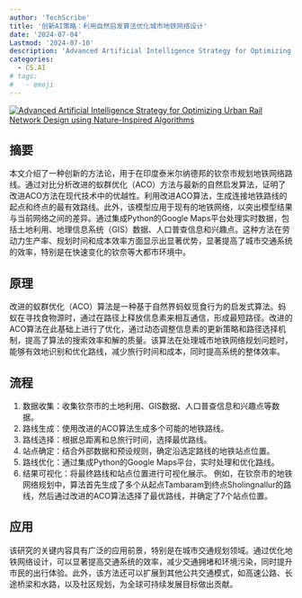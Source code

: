 ```yaml
---
author: 'TechScribe'
title: '创新AI策略：利用自然启发算法优化城市地铁网络设计'
date: '2024-07-04'
Lastmod: '2024-07-10'
description: 'Advanced Artificial Intelligence Strategy for Optimizing Urban Rail Network Design using Nature-Inspired Algorithms'
categories:
  - CS.AI
# tags:
#   - emoji
---
```


[![Advanced Artificial Intelligence Strategy for Optimizing Urban Rail Network Design using Nature-Inspired Algorithms](https://arxiv-research-1301205113.cos.ap-guangzhou.myqcloud.com/images/2407.04087v1.pdf_0.jpg)](https://arxiv.org/abs/2407.04087v1)

## 摘要

本文介绍了一种创新的方法论，用于在印度泰米尔纳德邦的钦奈市规划地铁网络路线。通过对比分析改进的蚁群优化（ACO）方法与最新的自然启发算法，证明了改进ACO方法在现代技术中的优越性。利用改进ACO算法，生成连接地铁路线的起点和终点的最有效路线。此外，该模型应用于现有的地铁网络，以突出模型结果与当前网络之间的差异。通过集成Python的Google Maps平台处理实时数据，包括土地利用、地理信息系统（GIS）数据、人口普查信息和兴趣点。这种方法在劳动力生产率、规划时间和成本效率方面显示出显著优势，显著提高了城市交通系统的效率，特别是在快速变化的钦奈等大都市环境中。<!--more-->

## 原理

改进的蚁群优化（ACO）算法是一种基于自然界蚂蚁觅食行为的启发式算法。蚂蚁在寻找食物源时，通过在路径上释放信息素来相互通信，形成最短路径。改进的ACO算法在此基础上进行了优化，通过动态调整信息素的更新策略和路径选择机制，提高了算法的搜索效率和解的质量。该算法在处理城市地铁网络规划问题时，能够有效地识别和优化路线，减少旅行时间和成本，同时提高系统的整体效率。

## 流程

1. 数据收集：收集钦奈市的土地利用、GIS数据、人口普查信息和兴趣点等数据。
2. 路线生成：使用改进的ACO算法生成多个可能的地铁路线。
3. 路线选择：根据总距离和总旅行时间，选择最优路线。
4. 站点确定：结合外部数据和预设规则，确定沿选定路线的地铁站点位置。
5. 路线优化：通过集成Python的Google Maps平台，实时处理和优化路线。
6. 结果可视化：将最终路线和站点位置进行可视化展示。
例如，在钦奈市的地铁网络规划中，算法首先生成了多个从起点Tambaram到终点Sholingnallur的路线，然后通过改进的ACO算法选择了最优路线，并确定了7个站点位置。

## 应用

该研究的关键内容具有广泛的应用前景，特别是在城市交通规划领域。通过优化地铁网络设计，可以显著提高交通系统的效率，减少交通拥堵和环境污染，同时提升市民的出行体验。此外，该方法还可以扩展到其他公共交通模式，如高速公路、长途桥梁和水路，以及社区规划，为全球可持续发展目标做出贡献。
